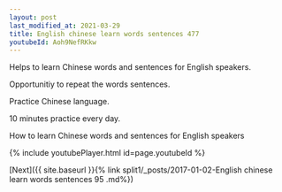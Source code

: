 ```yaml
---
layout: post
last_modified_at: 2021-03-29
title: English chinese learn words sentences 477 
youtubeId: Aoh9NefRKkw
---
```

 
 
Helps to learn Chinese words and sentences for English speakers.

Opportunitiy to repeat the words sentences. 

Practice Chinese language. 
 
10 minutes practice every day. 
 
How to learn Chinese words and sentences for English speakers 
 
{% include youtubePlayer.html id=page.youtubeId %}
 
 
[Next]({{ site.baseurl }}{% link  split1/_posts/2017-01-02-English chinese learn words sentences 95 .md%})
 
